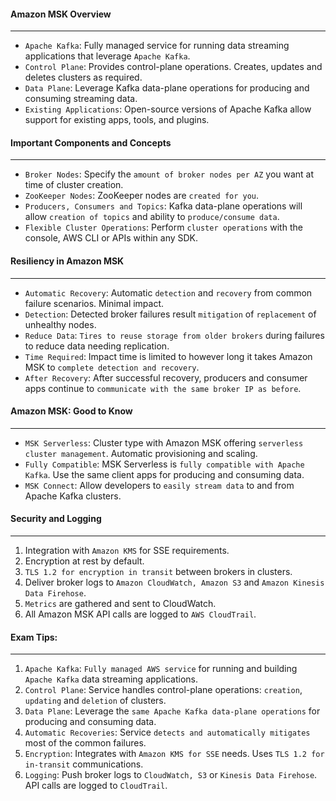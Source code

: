 #### Amazon MSK Overview

___

* `Apache Kafka`: Fully managed service for running data streaming applications that leverage `Apache Kafka`.
* `Control Plane`: Provides control-plane operations. Creates, updates and deletes clusters as required.
* `Data Plane`: Leverage Kafka data-plane operations for producing and consuming streaming data.
* `Existing Applications`: Open-source versions of Apache Kafka allow support for existing apps, tools, and plugins.

#### Important Components and Concepts

___

* `Broker Nodes`: Specify the `amount of broker nodes per AZ` you want at time of cluster creation.
* `ZooKeeper Nodes`: ZooKeeper nodes are `created for you`.
* `Producers, Consumers and Topics`: Kafka data-plane operations will allow `creation of topics` and ability
  to `produce/consume data`.
* `Flexible Cluster Operations`: Perform `cluster operations` with the console, AWS CLI or APIs within any SDK.

#### Resiliency in Amazon MSK

___

* `Automatic Recovery`: Automatic `detection` and `recovery` from common failure scenarios. Minimal impact.
* `Detection`: Detected broker failures result `mitigation` of `replacement` of unhealthy nodes.
* `Reduce Data`: `Tires to reuse storage from older brokers` during failures to reduce data needing replication.
* `Time Required`: Impact time is limited to however long it takes Amazon MSK to `complete detection and recovery`.
* `After Recovery`: After successful recovery, producers and consumer apps continue
  to `communicate with the same broker IP as before`.

#### Amazon MSK: Good to Know

___

* `MSK Serverless`: Cluster type with Amazon MSK offering `serverless cluster management`. Automatic provisioning and
  scaling.
* `Fully Compatible`: MSK Serverless is `fully compatible with Apache Kafka`. Use the same client apps for producing and
  consuming data.
* `MSK Connect`: Allow developers to `easily stream data` to and from Apache Kafka clusters.

#### Security and Logging

___

1. Integration with `Amazon KMS` for SSE requirements.
2. Encryption at rest by default.
3. `TLS 1.2 for encryption in transit` between brokers in clusters.
4. Deliver broker logs to `Amazon CloudWatch, Amazon S3` and `Amazon Kinesis Data Firehose`.
5. `Metrics` are gathered and sent to CloudWatch.
6. All Amazon MSK API calls are logged to `AWS CloudTrail`.

#### Exam Tips:

___

1. `Apache Kafka`: `Fully managed AWS service` for running and building `Apache Kafka` data streaming applications.
2. `Control Plane`: Service handles control-plane operations: `creation`, `updating` and `deletion` of clusters.
3. `Data Plane`: Leverage the `same Apache Kafka data-plane operations` for producing and consuming data.
4. `Automatic Recoveries`: Service `detects and automatically mitigates` most of the common failures.
5. `Encryption`: Integrates with `Amazon KMS for SSE` needs. Uses `TLS 1.2 for in-transit` communications.
6. `Logging`: Push broker logs to `CloudWatch, S3` or `Kinesis Data Firehose`. API calls are logged to `CloudTrail`.